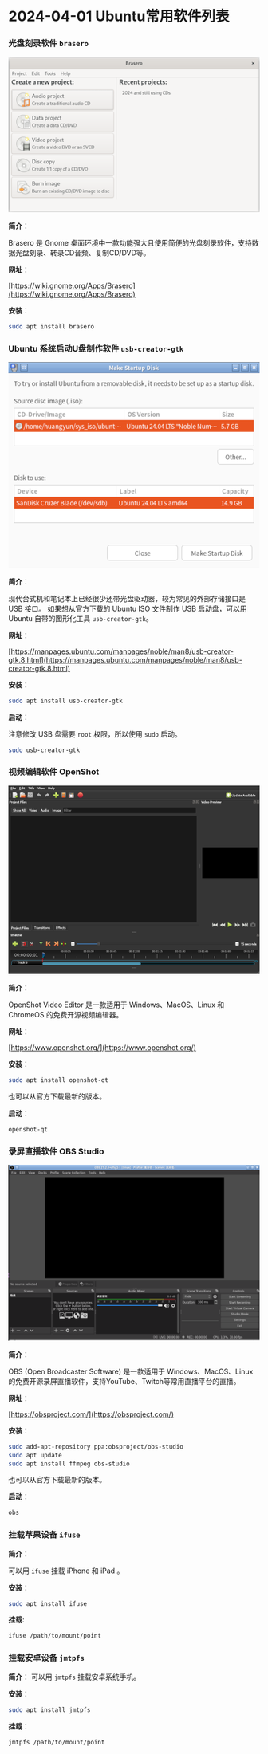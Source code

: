 # 2024-04-01 Ubuntu常用软件列表

### 光盘刻录软件 `brasero`

![软件截图](../images/brasero.png)

**简介**：

Brasero 是 Gnome 桌面环境中一款功能强大且使用简便的光盘刻录软件，支持数据光盘刻录、转录CD音频、复制CD/DVD等。

**网址**：

[https://wiki.gnome.org/Apps/Brasero](https://wiki.gnome.org/Apps/Brasero)

**安装**：

```bash
sudo apt install brasero
```

### Ubuntu 系统启动U盘制作软件 `usb-creator-gtk`

![软件截图](../images/usb_creator_gtk.png)

**简介**：

现代台式机和笔记本上已经很少还带光盘驱动器，较为常见的外部存储接口是 USB 接口。
如果想从官方下载的 Ubuntu ISO 文件制作 USB 启动盘，可以用 Ubuntu 自带的图形化工具 `usb-creator-gtk`。

**网址**：

[https://manpages.ubuntu.com/manpages/noble/man8/usb-creator-gtk.8.html](https://manpages.ubuntu.com/manpages/noble/man8/usb-creator-gtk.8.html)

**安装**：

```bash
sudo apt install usb-creator-gtk
```

**启动**：

注意修改 USB 盘需要 `root` 权限，所以使用 `sudo` 启动。

```bash
sudo usb-creator-gtk
```

### 视频编辑软件 OpenShot

![软件截图](../images/openshot_qt.png)

**简介**：

OpenShot Video Editor 是一款适用于 Windows、MacOS、Linux 和 ChromeOS 的免费开源视频编辑器。

**网址**：

[https://www.openshot.org/](https://www.openshot.org/)

**安装**：

```bash
sudo apt install openshot-qt
```

也可以从官方下载最新的版本。

**启动**：

```bash
openshot-qt
```

### 录屏直播软件 OBS Studio

![软件截图](../images/obs.png)

**简介**：

OBS (Open Broadcaster Software) 是一款适用于 Windows、MacOS、Linux 的免费开源录屏直播软件，支持YouTube、Twitch等常用直播平台的直播。

**网址**：

[https://obsproject.com/](https://obsproject.com/)

**安装**：

```bash
sudo add-apt-repository ppa:obsproject/obs-studio
sudo apt update
sudo apt install ffmpeg obs-studio
```

也可以从官方下载最新的版本。

**启动**：

```bash
obs
```

### 挂载苹果设备 `ifuse`

**简介**：

可以用 `ifuse` 挂载 iPhone 和 iPad 。

**安装**：

```bash
sudo apt install ifuse
```

**挂载**:

```bash
ifuse /path/to/mount/point
```

### 挂载安卓设备 `jmtpfs`

**简介**：
可以用 `jmtpfs` 挂载安卓系统手机。

**安装**：

```bash
sudo apt install jmtpfs
```

**挂载**：

```bash
jmtpfs /path/to/mount/point
```

